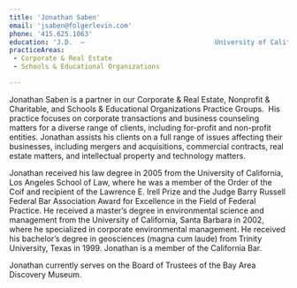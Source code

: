 ```yaml
---
title: 'Jonathan Saben'
email: 'jsaben@folgerlevin.com'
phone: '415.625.1063'
education: 'J.D.  — 			         			University of California, Los Angeles School of Law,			         			2005  			            							        M.S. — 			         			University of California, Santa Barbara,			         			2002  			            							        B.S. — 			         			Trinity University (Texas),			         			1999'
practiceAreas: 
 - Corporate & Real Estate
 - Schools & Educational Organizations

---
```

<p>Jonathan Saben is a partner in our Corporate &amp; Real Estate, Nonprofit &amp; Charitable, and Schools &amp; Educational Organizations Practice Groups. &#xA0;His practice focuses on corporate transactions and business counseling matters for a diverse range of clients, including for-profit and non-profit entities. Jonathan assists his clients on a full range of issues affecting their businesses, including mergers and acquisitions, commercial contracts, real estate matters, and intellectual property and technology matters.</p>
<p>Jonathan received his law degree in 2005 from the University of California, Los Angeles School of Law, where he was a member of the Order of the Coif and recipient of the Lawrence E. Irell Prize and the Judge Barry Russell Federal Bar Association Award for Excellence in the Field of Federal Practice. He received a master&#x2019;s degree in environmental science and management from the University of California, Santa Barbara in 2002, where he specialized in corporate environmental management. He received his bachelor&#x2019;s degree in geosciences (magna cum laude) from Trinity University, Texas in 1999. Jonathan is a member of the California Bar.</p>
<p>Jonathan currently serves on the Board of Trustees of the Bay Area Discovery Museum.</p>